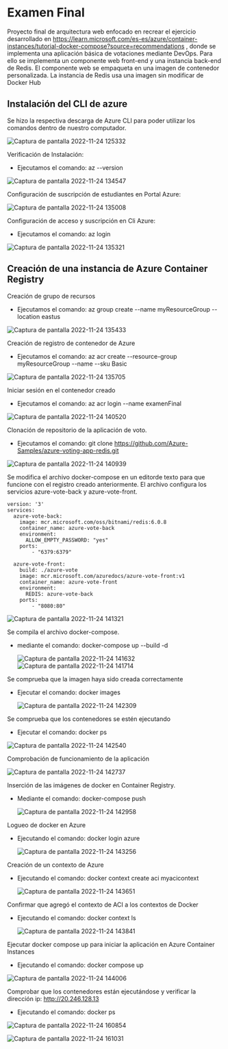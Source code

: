 # Examen Final
Proyecto final de arquitectura web enfocado en recrear el ejercicio desarrollado en https://learn.microsoft.com/es-es/azure/container-instances/tutorial-docker-compose?source=recommendations , donde se implementa una aplicación  básica de votaciones mediante DevOps. Para ello se  implementa un componente web front-end y una instancia back-end de Redis. El componente web se empaqueta en una imagen de contenedor personalizada. La instancia de Redis usa una imagen sin modificar de Docker Hub
## Instalación del CLI de azure
Se hizo la respectiva descarga de Azure CLI para poder utilizar los comandos dentro de nuestro computador.

![Captura de pantalla 2022-11-24 125332](https://user-images.githubusercontent.com/88751751/203849324-5f3f7876-291b-4791-a099-b847080cf416.png)

Verificación de Instalación:

* Ejecutamos el comando: az --version

![Captura de pantalla 2022-11-24 134547](https://user-images.githubusercontent.com/88751751/203849755-35d6d330-528c-4adf-84e7-64410d3e13c4.png)

Configuración de suscripción de estudiantes en Portal Azure:

![Captura de pantalla 2022-11-24 135008](https://user-images.githubusercontent.com/88751751/203850174-f764f6ee-9b73-4129-943c-9c432ed4294d.png)

Configuración de acceso y suscripción en Cli Azure:

* Ejecutamos el comando: az login

![Captura de pantalla 2022-11-24 135321](https://user-images.githubusercontent.com/88751751/203850464-8bc913b0-64ac-42de-9c8a-c67fa0c67f5a.png)

## Creación de una instancia de Azure Container Registry

Creación de grupo de recursos

* Ejecutamos el comando: az group create --name myResourceGroup --location eastus

![Captura de pantalla 2022-11-24 135433](https://user-images.githubusercontent.com/88751751/203850616-2703ec9f-653f-4b49-9dca-8351d0af32bc.png)

Creación de registro de contenedor de Azure

* Ejecutamos el comando: az acr create --resource-group myResourceGroup --name <acrName> --sku Basic

![Captura de pantalla 2022-11-24 135705](https://user-images.githubusercontent.com/88751751/203850954-be001fde-2b29-4479-918b-8f7e65086dfd.png)
  
Iniciar sesión en el contenedor creado
  
* Ejecutamos el comando: az acr login --name examenFinal
  
![Captura de pantalla 2022-11-24 140520](https://user-images.githubusercontent.com/88751751/203851646-c2f7caaf-2397-44bf-a0f7-01333f902fb2.png)

Clonación de repositorio de la aplicación de voto.
  
* Ejecutamos el comando: git clone https://github.com/Azure-Samples/azure-voting-app-redis.git
 
![Captura de pantalla 2022-11-24 140939](https://user-images.githubusercontent.com/88751751/203852189-e1def60a-b60a-4300-a6ab-53bedcb3f817.png)

Se modifica el archivo docker-compose en un editorde texto para que funcione con el registro creado anteriormente. El archivo configura los servicios azure-vote-back y azure-vote-front.

```
version: '3'
services:
  azure-vote-back:
    image: mcr.microsoft.com/oss/bitnami/redis:6.0.8
    container_name: azure-vote-back
    environment:
      ALLOW_EMPTY_PASSWORD: "yes"
    ports:
        - "6379:6379"

  azure-vote-front:
    build: ./azure-vote
    image: mcr.microsoft.com/azuredocs/azure-vote-front:v1
    container_name: azure-vote-front
    environment:
      REDIS: azure-vote-back
    ports:
        - "8080:80"
```
  
  ![Captura de pantalla 2022-11-24 141321](https://user-images.githubusercontent.com/88751751/203852557-7921c8a2-08e7-43c3-97df-e107930f4733.png)

Se compila el archivo docker-compose.
  
* mediante el comando: docker-compose up --build -d

  ![Captura de pantalla 2022-11-24 141632](https://user-images.githubusercontent.com/88751751/203852740-e31e1a03-c3e4-4390-be1e-71c860bd548d.png)
![Captura de pantalla 2022-11-24 141714](https://user-images.githubusercontent.com/88751751/203852774-eb57c403-7cdf-4eca-bd5e-7877f930abe4.png)

Se comprueba que la imagen haya sido creada correctamente
  
* Ejecutar el comando: docker images
  
  ![Captura de pantalla 2022-11-24 142309](https://user-images.githubusercontent.com/88751751/203853397-f85eeba3-db28-480e-82cf-8cccd565eff6.png)

 Se comprueba que los contenedores se estén ejecutando
 
  * Ejecutar el comando: docker ps
  
 ![Captura de pantalla 2022-11-24 142540](https://user-images.githubusercontent.com/88751751/203854122-8d4236f3-5111-4fc4-90f7-fe5122842bed.png)

Comprobación de funcionamiento de la aplicación

  ![Captura de pantalla 2022-11-24 142737](https://user-images.githubusercontent.com/88751751/203854236-04210263-f418-4e25-b3da-2e89d0a93e73.png)

  Inserción de las imágenes de docker en Container Registry.
  
* Mediante el comando: docker-compose push
  
  ![Captura de pantalla 2022-11-24 142958](https://user-images.githubusercontent.com/88751751/203854454-2e34d98b-31f8-4249-bb7b-178221a333df.png)

Logueo de docker en Azure
  
* Ejecutando el comando: docker login azure
  
  ![Captura de pantalla 2022-11-24 143256](https://user-images.githubusercontent.com/88751751/203854671-40d55df0-3c89-4daa-9467-1d8568221458.png)
  
Creación de un contexto de Azure
  
* Ejecutando el comando: docker context create aci myacicontext
  
  ![Captura de pantalla 2022-11-24 143651](https://user-images.githubusercontent.com/88751751/203854964-be4ec668-4113-490c-9826-b71bc335f8ec.png)
  

 Confirmar que agregó el contexto de ACI a los contextos de Docker
  
* Ejecutando el comando: docker context ls
  
  ![Captura de pantalla 2022-11-24 143841](https://user-images.githubusercontent.com/88751751/203855111-51bfc161-f1a6-4fa1-acaf-4b552011071f.png)

Ejecutar docker compose up para iniciar la aplicación en Azure Container Instances
  
  * Ejecutando el comando: docker compose up
  
  ![Captura de pantalla 2022-11-24 144006](https://user-images.githubusercontent.com/88751751/203855227-93c2209e-e7af-45ec-b7ef-59c48f188131.png)

  Comprobar que los contenedores están ejecutándose y verificar la dirección ip: http://20.246.128.13
  
 * Ejecutando el comando: docker ps
  
  ![Captura de pantalla 2022-11-24 160854](https://user-images.githubusercontent.com/88751751/203863491-9db4526b-f47c-417f-b90f-b52786775fb0.png)
  
![Captura de pantalla 2022-11-24 161031](https://user-images.githubusercontent.com/88751751/203863599-c4972e4a-df64-41e5-a517-9c6afd0328db.png)
